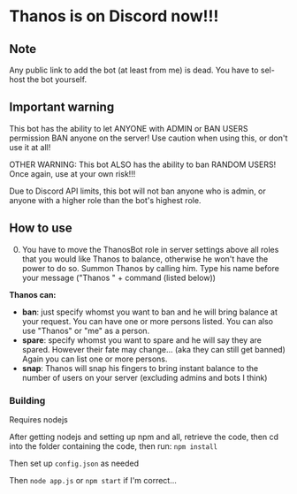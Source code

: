# Thanos is on Discord now!!!

## Note

Any public link to add the bot (at least from me) is dead. You have to sel-host the bot yourself.

## Important warning

This bot has the ability to let ANYONE with ADMIN or BAN USERS permission BAN anyone on the server! Use caution when using this, or don't use it at all!

OTHER WARNING: This bot ALSO has the ability to ban RANDOM USERS! Once again, use at your own risk!!!

Due to Discord API limits, this bot will not ban anyone who is admin, or anyone with a higher role than the bot's highest role.

## How to use
0. You have to move the ThanosBot role in server settings above all roles that you would like Thanos to balance, otherwise he won't have the power to do so.
Summon Thanos by calling him. Type his name before your message ("Thanos " + command (listed below))

__Thanos can:__

* **ban**: just specify whomst you want to ban and he will bring balance at your request. You can have one or more persons listed. You can also use "Thanos" or "me" as a person.
* **spare**: specify whomst you want to spare and he will say they are spared. However their fate may change... (aka they can still get banned) Again you can list one or more persons.
* **snap**: Thanos will snap his fingers to bring instant balance to the number of users on your server (excluding admins and bots I think)

### Building

Requires nodejs

After getting nodejs and setting up npm and all, retrieve the code, then cd into the folder containing the code, then run: 
`npm install`

Then set up `config.json` as needed

Then `node app.js` or `npm start` if I'm correct...
